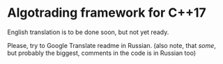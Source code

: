 # Algotrading framework for C++17

English translation is to be done soon, but not yet ready.

Please, try to Google Translate readme in Russian. (also note, that _some_, but probably the biggest, comments in the code is in Russian too)

